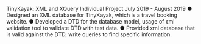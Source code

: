 TinyKayak: XML and XQuery
Individual Project July 2019 - August 2019
● Designed an XML database for TinyKayak, which is a travel booking website.
● Developed a DTD for the database model, usage of xml validation tool to validate DTD with test data.
● Provided xml database that is valid against the DTD, write queries to find specific information.
